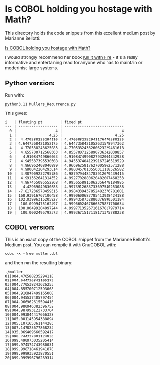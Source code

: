 # Is COBOL holding you hostage with Math?

This directory holds the code snippets from this excellent medium post by Marianne Bellotti:

[Is COBOL holding you hostage with Math?](https://medium.com/the-technical-archaeologist/is-cobol-holding-you-hostage-with-math-5498c0eb428b)

I would strongly recommend her book [Kill it with Fire](https://www.amazon.co.uk/Kill-Fire-Manage-Computer-Systems-ebook/dp/B08CTFY4JP/) - it's a really informative and entertaining read for anyone who has to maintain or moderinise large systems.

## Python version:

Run with:

```
python3.11 Mullers_Recurrence.py
```

This gives:

```
i   | floating pt        | fixed pt
--- | ------------------ | ---------------------------
  0 |                  4 |                           4
  1 |               4.25 |                        4.25
  2 |  4.470588235294116 | 4.4705882352941176470588235
  3 | 4.6447368421052175 | 4.6447368421052631578947362
  4 |  4.770538243625083 | 4.7705382436260623229461618
  5 |  4.855700712568563 | 4.8557007125890736342039857
  6 |   4.91084749866063 | 4.9108474990827932004342938
  7 |  4.945537395530508 | 4.9455374041239167246519529
  8 |  4.966962408040999 | 4.9669625817627005962571288
  9 |  4.980042204293014 | 4.9800457013556311118526582
 10 |  4.987909232795786 | 4.9879794484783912679439415
 11 |  4.991362641314552 | 4.9927702880620482067468253
 12 |  4.967455095552268 | 4.9956558915062356478184985
 13 |   4.42969049830883 | 4.9973912683733697540253088
 14 | -7.817236578459315 | 4.9984339437852482376781601
 15 | 168.93916767106458 | 4.9990600687785413938424188
 16 | 102.03996315205927 | 4.9994358732880376990501184
 17 |  100.0999475162497 | 4.9996602467866575821700634
 18 | 100.00499204097244 | 4.9997713526716167817979714
 19 |  100.0002495792373 | 4.9993671517118171375788238
```

## COBOL version:

This is an exact copy of the COBOL snippet from the Marianne Bellotti's Medium post.  You can compile it with GnuCOBOL with:

```
cobc -x -free muller.cbl
```

and then run the resulting binary:

```
./muller
01|004.470588235294118
02|004.644736842105272
03|004.770538243626253
04|004.855700712593068
05|004.910847499165008
06|004.945537405797454
07|004.966962615594416
08|004.980046382396752
09|004.987993122733704
10|004.993044417666328
11|005.001145954388894
12|005.107165361144283
13|007.147823677868234
14|035.069409660592417
15|090.744337001124836
16|099.490073035205414
17|099.974374743980031
18|099.998718461941870
19|099.999935923870551
20|099.999996796239314
```


